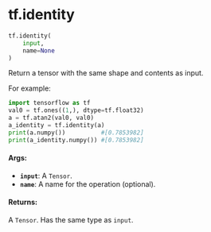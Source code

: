 <div itemscope itemtype="http://developers.google.com/ReferenceObject">
<meta itemprop="name" content="tf.identity" />
<meta itemprop="path" content="Stable" />
</div>

# tf.identity

``` python
tf.identity(
    input,
    name=None
)
```

Return a tensor with the same shape and contents as input.

For example:

```python
import tensorflow as tf
val0 = tf.ones((1,), dtype=tf.float32)
a = tf.atan2(val0, val0)
a_identity = tf.identity(a)
print(a.numpy())          #[0.7853982]
print(a_identity.numpy()) #[0.7853982]
```

#### Args:

* <b>`input`</b>: A `Tensor`.
* <b>`name`</b>: A name for the operation (optional).


#### Returns:

A `Tensor`. Has the same type as `input`.